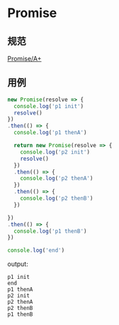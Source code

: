 # Promise 

## 规范

[Promise/A+](https://promisesaplus.com/)

## 用例

```javascript
new Promise(resolve => {
  console.log('p1 init')
  resolve()
})
.then(() => {
  console.log('p1 thenA')

  return new Promise(resolve => {
    console.log('p2 init')
    resolve()
  })
  .then(() => {
    console.log('p2 thenA')
  })
  .then(() => {
    console.log('p2 thenB')
  })

})
.then(() => {
  console.log('p1 thenB')
})

console.log('end')
```

output:

```
p1 init
end
p1 thenA
p2 init
p2 thenA
p2 thenB
p1 thenB
```
